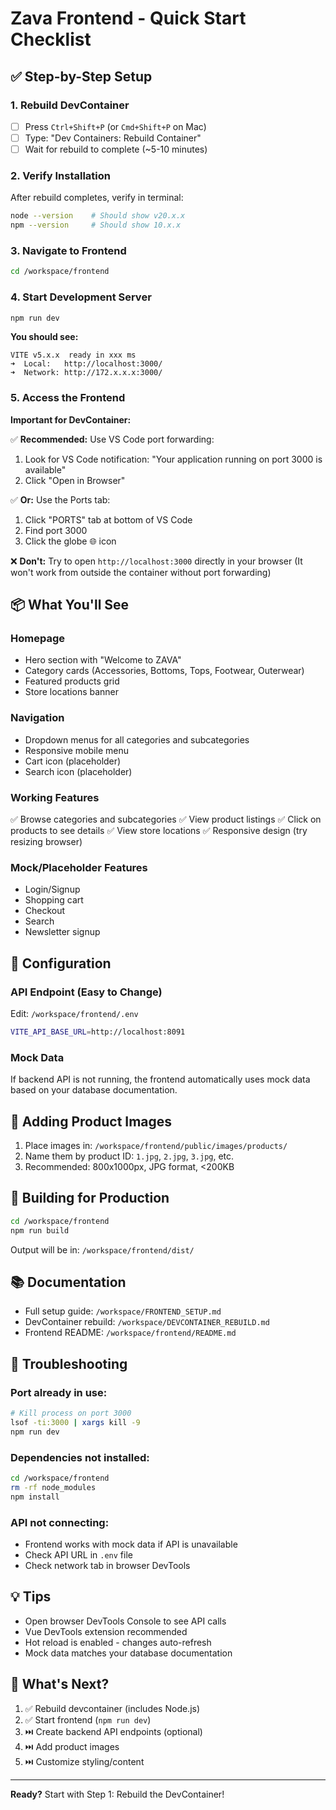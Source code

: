 # Zava Frontend - Quick Start Checklist

## ✅ Step-by-Step Setup

### 1. Rebuild DevContainer
- [ ] Press `Ctrl+Shift+P` (or `Cmd+Shift+P` on Mac)
- [ ] Type: "Dev Containers: Rebuild Container"
- [ ] Wait for rebuild to complete (~5-10 minutes)

### 2. Verify Installation
After rebuild completes, verify in terminal:
```bash
node --version    # Should show v20.x.x
npm --version     # Should show 10.x.x
```

### 3. Navigate to Frontend
```bash
cd /workspace/frontend
```

### 4. Start Development Server
```bash
npm run dev
```

**You should see:**
```
VITE v5.x.x  ready in xxx ms
➜  Local:   http://localhost:3000/
➜  Network: http://172.x.x.x:3000/
```

### 5. Access the Frontend

**Important for DevContainer:**

✅ **Recommended:** Use VS Code port forwarding:
1. Look for VS Code notification: "Your application running on port 3000 is available"
2. Click "Open in Browser"

✅ **Or:** Use the Ports tab:
1. Click "PORTS" tab at bottom of VS Code
2. Find port 3000
3. Click the globe 🌐 icon

❌ **Don't:** Try to open `http://localhost:3000` directly in your browser
   (It won't work from outside the container without port forwarding)

## 📦 What You'll See

### Homepage
- Hero section with "Welcome to ZAVA"
- Category cards (Accessories, Bottoms, Tops, Footwear, Outerwear)
- Featured products grid
- Store locations banner

### Navigation
- Dropdown menus for all categories and subcategories
- Responsive mobile menu
- Cart icon (placeholder)
- Search icon (placeholder)

### Working Features
✅ Browse categories and subcategories
✅ View product listings
✅ Click on products to see details
✅ View store locations
✅ Responsive design (try resizing browser)

### Mock/Placeholder Features
- Login/Signup
- Shopping cart
- Checkout
- Search
- Newsletter signup

## 🔧 Configuration

### API Endpoint (Easy to Change)
Edit: `/workspace/frontend/.env`
```bash
VITE_API_BASE_URL=http://localhost:8091
```

### Mock Data
If backend API is not running, the frontend automatically uses mock data based on your database documentation.

## 🎨 Adding Product Images

1. Place images in: `/workspace/frontend/public/images/products/`
2. Name them by product ID: `1.jpg`, `2.jpg`, `3.jpg`, etc.
3. Recommended: 800x1000px, JPG format, <200KB

## 🚀 Building for Production

```bash
cd /workspace/frontend
npm run build
```

Output will be in: `/workspace/frontend/dist/`

## 📚 Documentation

- Full setup guide: `/workspace/FRONTEND_SETUP.md`
- DevContainer rebuild: `/workspace/DEVCONTAINER_REBUILD.md`
- Frontend README: `/workspace/frontend/README.md`

## 🐛 Troubleshooting

### Port already in use:
```bash
# Kill process on port 3000
lsof -ti:3000 | xargs kill -9
npm run dev
```

### Dependencies not installed:
```bash
cd /workspace/frontend
rm -rf node_modules
npm install
```

### API not connecting:
- Frontend works with mock data if API is unavailable
- Check API URL in `.env` file
- Check network tab in browser DevTools

## 💡 Tips

- Open browser DevTools Console to see API calls
- Vue DevTools extension recommended
- Hot reload is enabled - changes auto-refresh
- Mock data matches your database documentation

## 🎯 What's Next?

1. ✅ Rebuild devcontainer (includes Node.js)
2. ✅ Start frontend (`npm run dev`)
3. ⏭️ Create backend API endpoints (optional)
4. ⏭️ Add product images
5. ⏭️ Customize styling/content

---

**Ready?** Start with Step 1: Rebuild the DevContainer!
